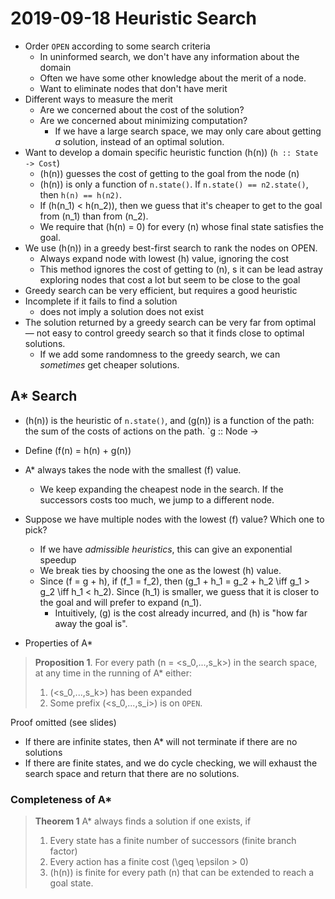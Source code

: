 # 2019-09-18 Heuristic Search

* Order `OPEN` according to some search criteria
  * In uninformed search, we don't have any information about the domain
  * Often we have some other knowledge about the merit of a node.
  * Want to eliminate nodes that don't have merit
* Different ways to measure the merit
  * Are we concerned about the cost of the solution?
  * Are we concerned about minimizing computation?
    * If we have a large search space, we may only care about getting *a* solution, instead of an optimal solution.
* Want to develop a domain specific heuristic function \(h(n)\) (`h :: State -> Cost`)
  * \(h(n)\) guesses the cost of getting to the goal from the node \(n\)
  * \(h(n)\) is only a function of `n.state()`. If `n.state() == n2.state()`, then `h(n) == h(n2)`.
  * If \(h(n_1) < h(n_2)\), then we guess that it's cheaper to get to the goal from \(n_1\) than from \(n_2\).
  * We require that \(h(n) = 0\) for every \(n\) whose final state satisfies the goal.
* We use \(h(n)\) in a greedy best-first search to rank the nodes on OPEN.
  * Always expand node with lowest \(h\) value, ignoring the cost
  * This method ignores the cost of getting to \(n\), s it can be lead astray exploring nodes that cost a lot but seem to be close to the goal
* Greedy search can be very efficient, but requires a good heuristic
* Incomplete if it fails to find a solution
  * does not imply a solution does not exist
* The solution returned by a greedy search can be very far from optimal &mdash; not easy to control greedy search so that it finds close to optimal solutions.
  * If we add some randomness to the greedy search, we can *sometimes* get cheaper solutions.

## A* Search
* \(h(n)\) is the heuristic of `n.state()`, and \(g(n)\) is a function of the path: the sum of the costs of actions on the path. `g :: Node -> 
* Define \(f(n) = h(n) + g(n)\) 
* A* always takes the node with the smallest \(f\) value.
  * We keep expanding the cheapest node in the search. If the successors costs too much, we jump to a different node.
* Suppose we have multiple nodes with the lowest \(f\) value? Which one to pick?
  * If we have *admissible heuristics*, this can give an exponential speedup
  * We break ties by choosing the one as the lowest \(h\) value.
  * Since \(f = g + h\), if \(f_1 = f_2\), then \(g_1 + h_1 = g_2 + h_2 \iff g_1 > g_2 \iff h_1 < h_2\). Since \(h_1\) is smaller, we guess that it is closer to the goal and will prefer to expand \(n_1\).
    * Intuitively, \(g\) is the cost already incurred, and \(h\) is "how far away the goal is".

* Properties of A*
> **Proposition	1**. For every path \(n = <s_0,...,s_k>\)	in	the	search space, at any time in the running of	A* either:
> 
> 1. \(<s_0,...,s_k>\) has been expanded
> 2. Some prefix \(<s_0,...,s_i>\) is on `OPEN`.

Proof omitted (see slides)

* If there are infinite states, then A* will not terminate if there are no solutions
* If there are finite states, and we do cycle checking, we will exhaust the search space and return that there are no solutions.

### Completeness of A*
> **Theorem 1** A* always finds a solution if one exists, if 
>   1. Every state has a finite number of successors (finite branch factor)
>   2. Every action has a finite cost \(\geq \epsilon > 0\)
>   3. \(h(n)\) is finite for every path \(n\) that can be extended to reach a goal state.
> 
